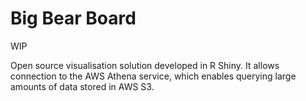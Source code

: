 # Big Bear Board
WIP

Open source visualisation solution developed in R Shiny. It allows connection to the AWS Athena service, which enables querying large amounts of data stored in AWS S3.
